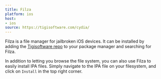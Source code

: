 ```yaml
---
title: Filza
platform: ios
host:
- ios
source: https://tigisoftware.com/cydia/
---
```


Filza is a file manager for jailbroken iOS devices. It can be installed by adding the [Tigisoftware repo](https://tigisoftware.com/repo/) to your package manager and searching for Filza.

In addition to letting you browse the file system, you can also use Filza to easily install IPA files. Simply navigate to the IPA file on your filesystem, and click on `Install` in the top right corner.
